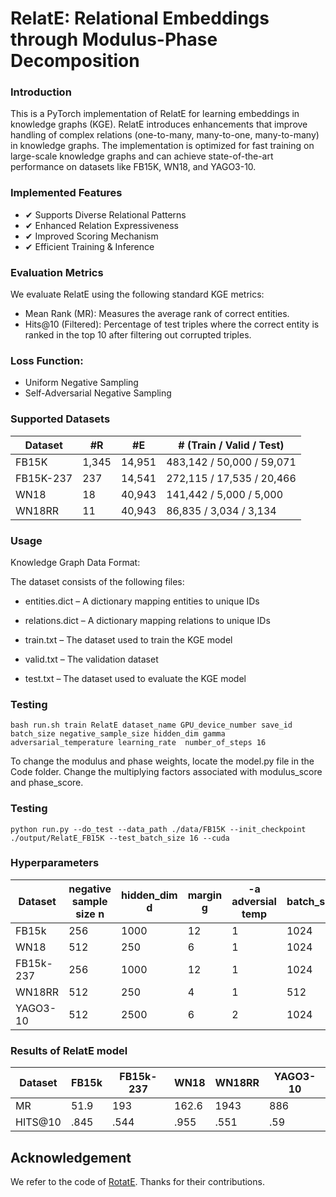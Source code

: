 # RelatE: Relational Embeddings through Modulus-Phase Decomposition

### Introduction
This is a PyTorch implementation of RelatE for learning embeddings in knowledge graphs (KGE). RelatE introduces enhancements that improve handling of complex relations (one-to-many, many-to-one, many-to-many) in knowledge graphs. The implementation is optimized for fast training on large-scale knowledge graphs and can achieve state-of-the-art performance on datasets like FB15K, WN18, and YAGO3-10.

### Implemented Features
- ✔ Supports Diverse Relational Patterns
- ✔ Enhanced Relation Expressiveness
- ✔ Improved Scoring Mechanism
- ✔ Efficient Training & Inference


### Evaluation Metrics
We evaluate RelatE using the following standard KGE metrics:
- Mean Rank (MR): Measures the average rank of correct entities.
- Hits@10 (Filtered): Percentage of test triples where the correct entity is ranked in the top 10 after filtering out corrupted triples.

### Loss Function:
- Uniform Negative Sampling
- Self-Adversarial Negative Sampling

### Supported Datasets
| Dataset   | #R   | #E    | # (Train / Valid / Test)          |
|-----------|------|-------|-----------------------------------|
| FB15K     | 1,345|14,951 | 483,142 / 50,000 / 59,071         |
| FB15K-237 | 237  |14,541 | 272,115 / 17,535 / 20,466         |
| WN18      | 18   |40,943 | 141,442 / 5,000 / 5,000           |
| WN18RR    | 11   |40,943 | 86,835 / 3,034 / 3,134            |

### Usage

Knowledge Graph Data Format:

The dataset consists of the following files:

- entities.dict – A dictionary mapping entities to unique IDs

- relations.dict – A dictionary mapping relations to unique IDs

- train.txt – The dataset used to train the KGE model

- valid.txt – The validation dataset 

- test.txt – The dataset used to evaluate the KGE model
### Testing
```plaintext
bash run.sh train RelatE dataset_name GPU_device_number save_id batch_size negative_sample_size hidden_dim gamma adversarial_temperature learning_rate  number_of_steps 16
```
To change the modulus and phase weights, locate the model.py file in the Code folder. Change the multiplying factors associated with modulus_score and phase_score.
### Testing
```plaintext
python run.py --do_test --data_path ./data/FB15K --init_checkpoint ./output/RelatE_FB15K --test_batch_size 16 --cuda
```
### Hyperparameters
| Dataset | negative sample size n  | hidden_dim d | margin g | -a adversial temp | batch_size | mw | pw | learning rate | steps |
|-------------|-------------|-------------|-------------|-------------|-------------|-------------|-------------|-------------|-------------|
| FB15k | 256 | 1000 | 12 | 1 | 1024 | 4 | 1.5 | 0.0001 | 100k |
| WN18  | 512 | 250 | 6 | 1 | 1024 | 3.5 | 1.5 | 0.0005 | 80k |
| FB15k-237  | 256 | 1000 | 12 | 1 | 1024 | 3.5 | 1 | 0.00005 | 120k |
| WN18RR  | 512 | 250 | 4 | 1 | 512 | 3.5 | 1.5 | 0.0005 | 100k |
| YAGO3-10   | 512 | 2500 | 6 | 2 | 1024 | 5.5 | 2.5 | 0.0005 | 80k |

### Results of RelatE model
| Dataset | FB15k | FB15k-237 | WN18 | WN18RR | YAGO3-10 |
|-------------|-------------|-------------|-------------|-------------|-------------|
| MR | 51.9 | 193 | 162.6 | 1943 | 886 |
| HITS@10 | .845 | .544 | .955 | .551 | .59 |

## Acknowledgement
We refer to the code of [RotatE](https://github.com/DeepGraphLearning/KnowledgeGraphEmbedding). Thanks for their contributions.

